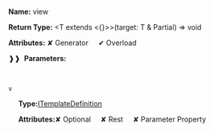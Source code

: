 **Name:** view

**Return Type:** <T extends <{}>>(target: T & Partial<HasAssociatedViews>) => void

**Attributes:** ✘ Generator&nbsp;&nbsp;&nbsp;&nbsp;&nbsp;✔ Overload

❱❱&nbsp;&nbsp;**Parameters:**

&nbsp;&nbsp;&nbsp;&nbsp;&nbsp;
```
v
```

&nbsp;&nbsp;&nbsp;&nbsp;&nbsp;**Type:**[ITemplateDefinition](https://gitbook-18.gitbook.io/au//runtime/definitions/interfaces/itemplatedefinition)

&nbsp;&nbsp;&nbsp;&nbsp;&nbsp;**Attributes:**✘ Optional&nbsp;&nbsp;&nbsp;&nbsp;&nbsp;✘ Rest&nbsp;&nbsp;&nbsp;&nbsp;&nbsp;✘ Parameter Property

